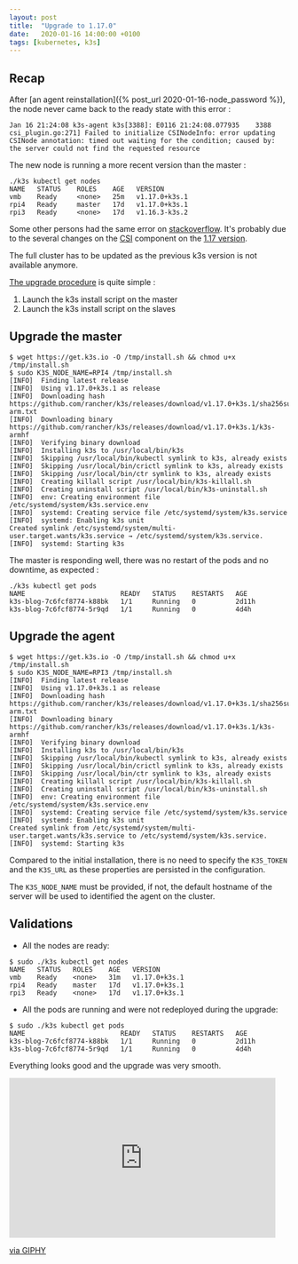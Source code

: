 ```yaml
---
layout: post
title:  "Upgrade to 1.17.0"
date:   2020-01-16 14:00:00 +0100
tags: [kubernetes, k3s]
---
```


## Recap

After [an agent reinstallation]({% post_url 2020-01-16-node_password %}), the node never came back to the ready state with this error :

```
Jan 16 21:24:08 k3s-agent k3s[3388]: E0116 21:24:08.077935    3388 csi_plugin.go:271] Failed to initialize CSINodeInfo: error updating CSINode annotation: timed out waiting for the condition; caused by: the server could not find the requested resource
```

The new node is running a more recent version than the master :

```
./k3s kubectl get nodes
NAME   STATUS    ROLES    AGE   VERSION
vmb    Ready     <none>   25m   v1.17.0+k3s.1
rpi4   Ready     master   17d   v1.17.0+k3s.1
rpi3   Ready     <none>   17d   v1.16.3-k3s.2
```

Some other persons had the same error on [stackoverflow](https://stackoverflow.com/questions/59291108/worker-start-to-fail-csinodeifo-error-updating-csinode-annotation). It's probably due to the several changes on the [CSI](https://kubernetes-csi.github.io/docs/) component on the [1.17 version](https://github.com/kubernetes/kubernetes/blob/master/CHANGELOG-1.17.md).

The full cluster has to be updated as the previous k3s version is not available anymore.

[The upgrade procedure](https://rancher.com/docs/k3s/latest/en/upgrades/) is quite simple :

1. Launch the k3s install script on the master
1. Launch the k3s install script on the slaves

## Upgrade the master

```
$ wget https://get.k3s.io -O /tmp/install.sh && chmod u+x /tmp/install.sh
$ sudo K3S_NODE_NAME=RPI4 /tmp/install.sh
[INFO]  Finding latest release
[INFO]  Using v1.17.0+k3s.1 as release
[INFO]  Downloading hash https://github.com/rancher/k3s/releases/download/v1.17.0+k3s.1/sha256sum-arm.txt
[INFO]  Downloading binary https://github.com/rancher/k3s/releases/download/v1.17.0+k3s.1/k3s-armhf
[INFO]  Verifying binary download
[INFO]  Installing k3s to /usr/local/bin/k3s
[INFO]  Skipping /usr/local/bin/kubectl symlink to k3s, already exists
[INFO]  Skipping /usr/local/bin/crictl symlink to k3s, already exists
[INFO]  Skipping /usr/local/bin/ctr symlink to k3s, already exists
[INFO]  Creating killall script /usr/local/bin/k3s-killall.sh
[INFO]  Creating uninstall script /usr/local/bin/k3s-uninstall.sh
[INFO]  env: Creating environment file /etc/systemd/system/k3s.service.env
[INFO]  systemd: Creating service file /etc/systemd/system/k3s.service
[INFO]  systemd: Enabling k3s unit
Created symlink /etc/systemd/system/multi-user.target.wants/k3s.service → /etc/systemd/system/k3s.service.
[INFO]  systemd: Starting k3s
```

The master is responding well, there was no restart of the pods and no downtime, as expected :
```
./k3s kubectl get pods
NAME                        READY   STATUS    RESTARTS   AGE
k3s-blog-7c6fcf8774-k88bk   1/1     Running   0          2d11h
k3s-blog-7c6fcf8774-5r9qd   1/1     Running   0          4d4h
```

## Upgrade the agent

```
$ wget https://get.k3s.io -O /tmp/install.sh && chmod u+x /tmp/install.sh
$ sudo K3S_NODE_NAME=RPI3 /tmp/install.sh
[INFO]  Finding latest release
[INFO]  Using v1.17.0+k3s.1 as release
[INFO]  Downloading hash https://github.com/rancher/k3s/releases/download/v1.17.0+k3s.1/sha256sum-arm.txt
[INFO]  Downloading binary https://github.com/rancher/k3s/releases/download/v1.17.0+k3s.1/k3s-armhf
[INFO]  Verifying binary download
[INFO]  Installing k3s to /usr/local/bin/k3s
[INFO]  Skipping /usr/local/bin/kubectl symlink to k3s, already exists
[INFO]  Skipping /usr/local/bin/crictl symlink to k3s, already exists
[INFO]  Skipping /usr/local/bin/ctr symlink to k3s, already exists
[INFO]  Creating killall script /usr/local/bin/k3s-killall.sh
[INFO]  Creating uninstall script /usr/local/bin/k3s-uninstall.sh
[INFO]  env: Creating environment file /etc/systemd/system/k3s.service.env
[INFO]  systemd: Creating service file /etc/systemd/system/k3s.service
[INFO]  systemd: Enabling k3s unit
Created symlink from /etc/systemd/system/multi-user.target.wants/k3s.service to /etc/systemd/system/k3s.service.
[INFO]  systemd: Starting k3s
```

Compared to the initial installation, there is no need to specify the ``K3S_TOKEN`` and the ``K3S_URL`` as these properties are persisted in the configuration.

The ``K3S_NODE_NAME`` must be provided, if not, the default hostname of the server will be used to identified the agent on the cluster.

## Validations

* All the nodes are ready:

```
$ sudo ./k3s kubectl get nodes
NAME   STATUS   ROLES    AGE   VERSION
vmb    Ready    <none>   31m   v1.17.0+k3s.1
rpi4   Ready    master   17d   v1.17.0+k3s.1
rpi3   Ready    <none>   17d   v1.17.0+k3s.1
```

* All the pods are running and were not redeployed during the upgrade:

```
$ sudo ./k3s kubectl get pods
NAME                        READY   STATUS    RESTARTS   AGE
k3s-blog-7c6fcf8774-k88bk   1/1     Running   0          2d11h
k3s-blog-7c6fcf8774-5r9qd   1/1     Running   0          4d4h
```

Everything looks good and the upgrade was very smooth.

<iframe src="https://giphy.com/embed/xu3nTl5OdCuqs" width="480" height="288" frameBorder="0" class="giphy-embed" allowFullScreen></iframe><p><a href="https://giphy.com/gifs/cat-fist-bump-xu3nTl5OdCuqs">via GIPHY</a></p>
